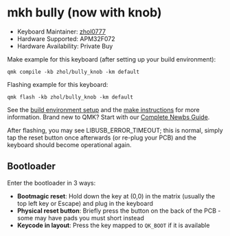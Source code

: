 # mkh bully (now with knob)

* Keyboard Maintainer: [zhol0777](https://github.com/zhol0777)
* Hardware Supported: APM32F072
* Hardware Availability: Private Buy

Make example for this keyboard (after setting up your build environment):

    qmk compile -kb zhol/bully_knob -km default

Flashing example for this keyboard:

    qmk flash -kb zhol/bully_knob -km default

See the [build environment setup](https://docs.qmk.fm/#/getting_started_build_tools) and the [make instructions](https://docs.qmk.fm/#/getting_started_make_guide) for more information. Brand new to QMK? Start with our [Complete Newbs Guide](https://docs.qmk.fm/#/newbs).

After flashing, you may see LIBUSB_ERROR_TIMEOUT; this is normal, simply tap the reset button once afterwards (or re-plug your PCB) and the keyboard should become operational again.

## Bootloader

Enter the bootloader in 3 ways:

* **Bootmagic reset**: Hold down the key at (0,0) in the matrix (usually the top left key or Escape) and plug in the keyboard
* **Physical reset button**: Briefly press the button on the back of the PCB - some may have pads you must short instead
* **Keycode in layout**: Press the key mapped to `QK_BOOT` if it is available
